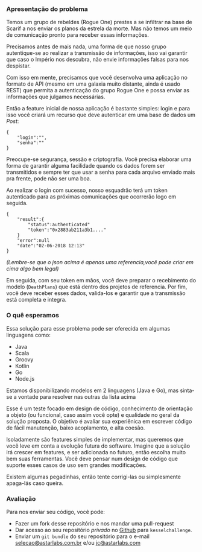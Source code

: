 ### Apresentação do problema


Temos um grupo de rebeldes (Rogue One) prestes a se infiltrar na base de Scarif a nos enviar os planos da estrela da morte. Mas não temos um meio de comunicação pronto para receber essas informações.

Precisamos antes de mais nada, uma forma de que nosso grupo autentique-se ao realizar a transmissão de informações, isso vai garantir que caso o Império nos descubra, não envie informações falsas para nos despistar.

Com isso em mente, precisamos que você desenvolva uma aplicação no formato de API (mesmo em uma galaxia muito distante, ainda é usado REST) que permita a autenticação do grupo Rogue One e possa enviar as informações que julgamos necessárias.
 

Então a feature inicial de nossa aplicação é bastante simples: login e para isso você criará um recurso que deve autenticar em uma base de dados um *Post*:
``` 
{
	"login":"",
	"senha":""
}
```
Preocupe-se segurança, sessão e criptografia. Você precisa elaborar uma forma de garantir alguma facilidade quando os dados forem ser transmitidos e sempre ter que usar a senha para cada arquivo enviado mais pra frente, pode não ser uma boa.

Ao realizar o login com sucesso, nosso esquadrão terá um token autenticado para as próximas comunicações que ocorrerão logo em seguida.
```
{ 
	"result":{
		"status":authenticated"
		"token":"0x2883ab211a3b1...."
	}
	"error":null
	"date":"02-06-2018 12:13"
}
``` 
_(Lembre-se que o json acima é apenas uma referencia,você pode criar em cima algo bem legal)_


Em seguida, com seu token em mãos, você deve preparar o recebimento do modelo (`DeathPlans`) que está dentro dos projetos de referencia. Por fim, você deve receber esses dados, valida-los e garantir que a transmissão está completa e integra.

### O quê esperamos 

Essa solução para esse problema pode ser oferecida em algumas linguagens como:
* Java 
* Scala
* Groovy
* Kotlin
* Go
* Node.js

Estamos disponibilizando modelos em 2 linguagens (Java e Go), mas sinta-se a vontade para resolver nas outras da lista acima

Esse é um teste focado em design de código, conhecimento de orientação a objeto (ou funcional, caso assim você opte) e qualidade no geral da solução proposta. O objetivo é avaliar sua experiênica em escrever código de fácil manutenção, baixo acoplamento, e alta coesão.

Isoladamente são features simples de implementar, mas queremos que você leve em conta a evolução futura do software. Imagine que a solução irá crescer em  features, e ser adicionada no futuro, então escolha muito bem suas ferramentas. Você deve pensar num design de código que suporte esses casos de uso sem  grandes modificações.

Existem algumas pegadinhas, então tente corrigi-las ou simplesmente apaga-lás caso queira.

### Avaliação

Para nos enviar seu código, você pode:
* Fazer um fork desse repositório e nos mandar uma pull-request
* Dar acesso ao seu repositório *privado* no [Github](http://github.com) para `kesselchallenge`.
* Enviar um `git bundle` do seu repositório para o e-mail selecao@astarlabs.com.br e/ou jc@astarlabs.com